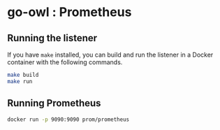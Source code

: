 # go-owl : Prometheus

## Running the listener

If you have `make` installed, you can build and run the listener in a Docker container with the following commands.

```bash
make build
make run
```

## Running Prometheus

```bash
docker run -p 9090:9090 prom/prometheus
```